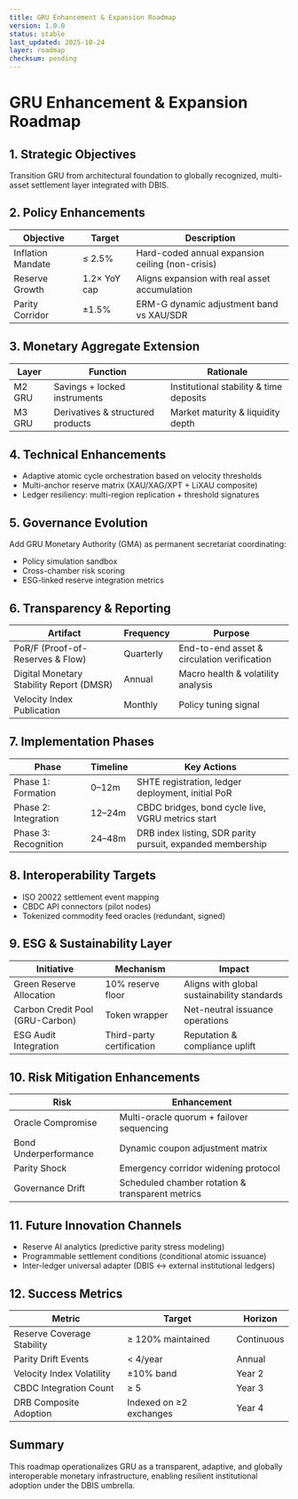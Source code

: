 ```yaml
---
title: GRU Enhancement & Expansion Roadmap
version: 1.0.0
status: stable
last_updated: 2025-10-24
layer: roadmap
checksum: pending
---
```

# GRU Enhancement & Expansion Roadmap

## 1. Strategic Objectives
Transition GRU from architectural foundation to globally recognized, multi-asset settlement layer integrated with DBIS.

## 2. Policy Enhancements
| Objective | Target | Description |
|-----------|--------|-------------|
| Inflation Mandate | ≤ 2.5% | Hard-coded annual expansion ceiling (non-crisis) |
| Reserve Growth | 1.2× YoY cap | Aligns expansion with real asset accumulation |
| Parity Corridor | ±1.5% | ERM-G dynamic adjustment band vs XAU/SDR |

## 3. Monetary Aggregate Extension
| Layer | Function | Rationale |
|-------|---------|-----------|
| M2 GRU | Savings + locked instruments | Institutional stability & time deposits |
| M3 GRU | Derivatives & structured products | Market maturity & liquidity depth |

## 4. Technical Enhancements
- Adaptive atomic cycle orchestration based on velocity thresholds
- Multi-anchor reserve matrix (XAU/XAG/XPT + LiXAU composite)
- Ledger resiliency: multi-region replication + threshold signatures

## 5. Governance Evolution
Add GRU Monetary Authority (GMA) as permanent secretariat coordinating:
- Policy simulation sandbox
- Cross-chamber risk scoring
- ESG-linked reserve integration metrics

## 6. Transparency & Reporting
| Artifact | Frequency | Purpose |
|---------|-----------|---------|
| PoR/F (Proof-of-Reserves & Flow) | Quarterly | End-to-end asset & circulation verification |
| Digital Monetary Stability Report (DMSR) | Annual | Macro health & volatility analysis |
| Velocity Index Publication | Monthly | Policy tuning signal |

## 7. Implementation Phases
| Phase | Timeline | Key Actions |
|-------|----------|------------|
| Phase 1: Formation | 0–12m | SHTE registration, ledger deployment, initial PoR |
| Phase 2: Integration | 12–24m | CBDC bridges, bond cycle live, VGRU metrics start |
| Phase 3: Recognition | 24–48m | DRB index listing, SDR parity pursuit, expanded membership |

## 8. Interoperability Targets
- ISO 20022 settlement event mapping
- CBDC API connectors (pilot nodes)
- Tokenized commodity feed oracles (redundant, signed)

## 9. ESG & Sustainability Layer
| Initiative | Mechanism | Impact |
|-----------|-----------|--------|
| Green Reserve Allocation | 10% reserve floor | Aligns with global sustainability standards |
| Carbon Credit Pool (GRU-Carbon) | Token wrapper | Net-neutral issuance operations |
| ESG Audit Integration | Third-party certification | Reputation & compliance uplift |

## 10. Risk Mitigation Enhancements
| Risk | Enhancement |
|------|------------|
| Oracle Compromise | Multi-oracle quorum + failover sequencing |
| Bond Underperformance | Dynamic coupon adjustment matrix |
| Parity Shock | Emergency corridor widening protocol |
| Governance Drift | Scheduled chamber rotation & transparent metrics |

## 11. Future Innovation Channels
- Reserve AI analytics (predictive parity stress modeling)
- Programmable settlement conditions (conditional atomic issuance)
- Inter-ledger universal adapter (DBIS ↔ external institutional ledgers)

## 12. Success Metrics
| Metric | Target | Horizon |
|--------|-------|--------|
| Reserve Coverage Stability | ≥ 120% maintained | Continuous |
| Parity Drift Events | < 4/year | Annual |
| Velocity Index Volatility | ±10% band | Year 2 |
| CBDC Integration Count | ≥ 5 | Year 3 |
| DRB Composite Adoption | Indexed on ≥2 exchanges | Year 4 |

## Summary
This roadmap operationalizes GRU as a transparent, adaptive, and globally interoperable monetary infrastructure, enabling resilient institutional adoption under the DBIS umbrella.
